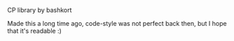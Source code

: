 CP library by bashkort

Made this a long time ago, code-style was not perfect back then, but I hope that it's readable :)
